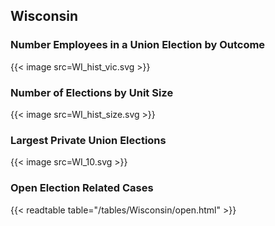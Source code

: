 ##  Wisconsin

### Number Employees in a Union Election by Outcome
{{< image src=WI_hist_vic.svg >}}

### Number of Elections by Unit Size
{{< image src=WI_hist_size.svg >}}

### Largest Private Union Elections
{{< image src=WI_10.svg >}}

### Open Election Related Cases
{{< readtable table="/tables/Wisconsin/open.html" >}}

